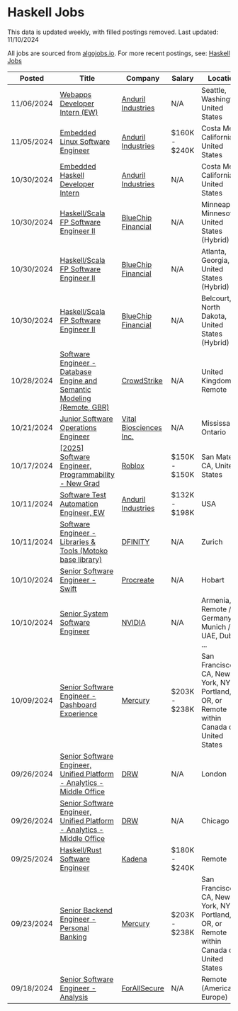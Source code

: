 # Haskell Jobs

This data is updated weekly, with filled postings removed. Last updated: 11/10/2024

All jobs are sourced from [algojobs.io](https://algojobs.io/). For more recent postings, see: [Haskell Jobs](https://algojobs.io/jobs/haskell)

| Posted | Title | Company | Salary | Location |
| --- | --- | --- | --- | --- |
| 11/06/2024 | [Webapps Developer Intern (EW)](https://algojobs.io/jobs/2141334) | [Anduril Industries](https://algojobs.io/company/andurilindustries/) | N/A | Seattle, Washington, United States |
| 11/05/2024 | [Embedded Linux Software Engineer](https://algojobs.io/jobs/2141338) | [Anduril Industries](https://algojobs.io/company/andurilindustries/) | $160K - $240K | Costa Mesa, California, United States |
| 10/30/2024 | [Embedded Haskell Developer Intern](https://algojobs.io/jobs/2104421) | [Anduril Industries](https://algojobs.io/company/andurilindustries/) | N/A | Costa Mesa, California, United States |
| 10/30/2024 | [Haskell/Scala FP Software Engineer II](https://algojobs.io/jobs/2101218) | [BlueChip Financial](https://algojobs.io/company/bluechip-financial/) | N/A | Minneapolis, Minnesota, United States (Hybrid) |
| 10/30/2024 | [Haskell/Scala FP Software Engineer II](https://algojobs.io/jobs/2101219) | [BlueChip Financial](https://algojobs.io/company/bluechip-financial/) | N/A | Atlanta, Georgia, United States (Hybrid) |
| 10/30/2024 | [Haskell/Scala FP Software Engineer II](https://algojobs.io/jobs/2101220) | [BlueChip Financial](https://algojobs.io/company/bluechip-financial/) | N/A | Belcourt, North Dakota, United States (Hybrid) |
| 10/28/2024 | [Software Engineer - Database Engine and Semantic Modeling (Remote, GBR)](https://algojobs.io/jobs/2088695) | [CrowdStrike](https://algojobs.io/company/crowdstrike/) | N/A | United Kingdom - Remote |
| 10/21/2024 | [Junior Software Operations Engineer](https://algojobs.io/jobs/2039551) | [Vital Biosciences Inc.](https://algojobs.io/company/vital/) | N/A | Mississauga, Ontario |
| 10/17/2024 | [[2025] Software Engineer, Programmability - New Grad](https://algojobs.io/jobs/2019281) | [Roblox](https://algojobs.io/company/roblox/) | $150K - $150K | San Mateo, CA, United States |
| 10/11/2024 | [Software Test Automation Engineer, EW](https://algojobs.io/jobs/1982153) | [Anduril Industries](https://algojobs.io/company/andurilindustries/) | $132K - $198K | USA |
| 10/11/2024 | [Software Engineer - Libraries & Tools (Motoko base library)](https://algojobs.io/jobs/1981807) | [DFINITY](https://algojobs.io/company/dfinity/) | N/A | Zurich |
| 10/10/2024 | [Senior Software Engineer - Swift](https://algojobs.io/jobs/1960660) | [Procreate](https://algojobs.io/company/savage-interactive/) | N/A | Hobart |
| 10/10/2024 | [Senior System Software Engineer](https://algojobs.io/jobs/1977538) | [NVIDIA](https://algojobs.io/company/nvidia/) | N/A | Armenia, Remote / Germany, Munich / UAE, Dubai / ... |
| 10/09/2024 | [Senior Software Engineer - Dashboard Experience](https://algojobs.io/jobs/1963146) | [Mercury](https://algojobs.io/company/mercury/) | $203K - $238K | San Francisco, CA, New York, NY, Portland, OR, or Remote within Canada or United States |
| 09/26/2024 | [Senior Software Engineer, Unified Platform - Analytics - Middle Office](https://algojobs.io/jobs/1866420) | [DRW ](https://algojobs.io/company/drweng/) | N/A | London |
| 09/26/2024 | [Senior Software Engineer, Unified Platform - Analytics - Middle Office](https://algojobs.io/jobs/1866419) | [DRW ](https://algojobs.io/company/drweng/) | N/A | Chicago |
| 09/25/2024 | [Haskell/Rust Software Engineer](https://algojobs.io/jobs/1859255) | [Kadena](https://algojobs.io/company/kadenallc/) | $180K - $240K | Remote |
| 09/23/2024 | [Senior Backend Engineer - Personal Banking](https://algojobs.io/jobs/1840408) | [Mercury](https://algojobs.io/company/mercury/) | $203K - $238K | San Francisco, CA, New York, NY, Portland, OR, or Remote within Canada or United States |
| 09/18/2024 | [Senior Software Engineer - Analysis](https://algojobs.io/jobs/1809110) | [ForAllSecure](https://algojobs.io/company/forallsecure/) | N/A | Remote (Americas or Europe) |